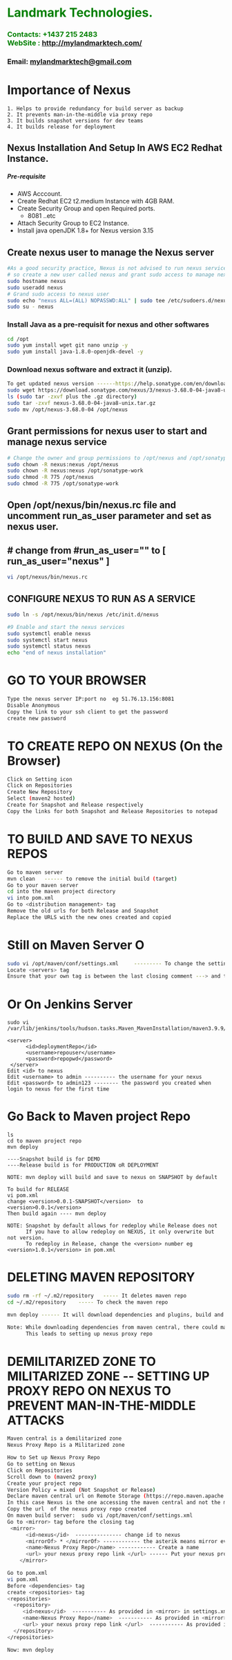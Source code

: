 #  **<span style="color:green">Landmark Technologies.</span>**
### **<span style="color:green">Contacts: +1437 215 2483<br> WebSite : <http://mylandmarktech.com/></span>**
### **Email: mylandmarktech@gmail.com**

# Importance of Nexus
```ssh
1. Helps to provide redundancy for build server as backup
2. It prevents man-in-the-middle via proxy repo
3. It builds snapshot versions for dev teams
4. It builds release for deployment

```

## Nexus Installation And Setup In AWS EC2 Redhat Instance.
##### Pre-requisite
+ AWS Acccount.
+ Create Redhat EC2 t2.medium Instance with 4GB RAM.
+ Create Security Group and open Required ports.
   + 8081 ..etc
+ Attach Security Group to EC2 Instance.
+ Install java openJDK 1.8+ for Nexus version 3.15

## Create nexus user to manage the Nexus server
```sh
#As a good security practice, Nexus is not advised to run nexus service as a root user, 
# so create a new user called nexus and grant sudo access to manage nexus services as follows. 
sudo hostname nexus
sudo useradd nexus
# Grand sudo access to nexus user
sudo echo "nexus ALL=(ALL) NOPASSWD:ALL" | sudo tee /etc/sudoers.d/nexus
sudo su - nexus
```

### Install Java as a pre-requisit for nexus and other softwares

``` sh
cd /opt
sudo yum install wget git nano unzip -y
sudo yum install java-1.8.0-openjdk-devel -y
```
### Download nexus software and extract it (unzip).
```sh
To get updated nexus version ------https://help.sonatype.com/en/download.html----
sudo wget https://download.sonatype.com/nexus/3/nexus-3.68.0-04-java8-unix.tar.gz
ls (sudo tar -zxvf plus the .gz directory)
sudo tar -zxvf nexus-3.68.0-04-java8-unix.tar.gz
sudo mv /opt/nexus-3.68.0-04 /opt/nexus
```

## Grant permissions for nexus user to start and manage nexus service
```sh
# Change the owner and group permissions to /opt/nexus and /opt/sonatype-work directories.
sudo chown -R nexus:nexus /opt/nexus
sudo chown -R nexus:nexus /opt/sonatype-work
sudo chmod -R 775 /opt/nexus
sudo chmod -R 775 /opt/sonatype-work
```
##  Open /opt/nexus/bin/nexus.rc file and  uncomment run_as_user parameter and set as nexus user.
## # change from #run_as_user="" to [ run_as_user="nexus" ]

```sh
vi /opt/nexus/bin/nexus.rc
```

##  CONFIGURE NEXUS TO RUN AS A SERVICE 
```sh
sudo ln -s /opt/nexus/bin/nexus /etc/init.d/nexus

#9 Enable and start the nexus services
sudo systemctl enable nexus
sudo systemctl start nexus
sudo systemctl status nexus
echo "end of nexus installation"
```
# GO TO YOUR BROWSER
```sh
Type the nexus server IP:port no  eg 51.76.13.156:8081
Disable Anonymous
Copy the link to your ssh client to get the password
create new password
```
# TO CREATE REPO ON NEXUS (On the Browser)
```sh
Click on Setting icon
Click on Repositories
Create New Repository
Select (maven2 hosted)
Create for Snapshot and Release respectively
Copy the links for both Snapshot and Release Repositories to notepad
```
# TO BUILD AND SAVE TO NEXUS REPOS 
```sh
Go to maven server
mvn clean   ------ to remove the initial build (target)
Go to your maven server
cd into the maven project directory
vi into pom.xml
Go to <distribution management> tag
Remove the old urls for both Release and Snapshot
Replace the URLS with the new ones created and copied
```

# Still on Maven Server O
```sh
sudo vi /opt/maven/conf/settings.xml     --------- To change the settings that will create authentication for nexus
Locate <servers> tag
Ensure that your own tag is between the last closing comment ---> and the last  </servers>
````
# Or On Jenkins Server 
```
sudo vi /var/lib/jenkins/tools/hudson.tasks.Maven_MavenInstallation/maven3.9.9/conf/settings.xml

<server>
      <id>deploymentRepo</id>
      <username>repouser</username>
      <password>repopwd</password>
 </server>
Edit <id> to nexus
Edit <username> to admin ---------- the username for your nexus
Edit <password> to admin123 -------- the password you created when login to nexus for the first time
```
# Go Back to Maven project Repo
```
ls
cd to maven project repo
mvn deploy

----Snapshot build is for DEMO
----Release build is for PRODUCTION oR DEPLOYMENT

NOTE: mvn deploy will build and save to nexus on SNAPSHOT by default

To build for RELEASE
vi pom.xml
change <version>0.0.1-SNAPSHOT</version>  to    <version>0.0.1</version>
Then build again ---- mvn deploy

NOTE: Snapshot by default allows for redeploy while Release does not
      If you have to allow redeploy on NEXUS, it only overwrite but not version.
      To redeploy in Release, change the <version> number eg <version>1.0.1</version> in pom.xml

```
# DELETING MAVEN REPOSITORY
```sh
sudo rm -rf ~/.m2/repository   ----- It deletes maven repo
cd ~/.m2/repository    ----- To check the maven repo

mvn deploy ------ It will download dependencies and plugins, build and save to nexus after this deletion

Note: While downloading dependencies from maven central, there could man-in-the-middle attack.
      This leads to setting up nexus proxy repo
``` 

# DEMILITARIZED ZONE TO MILITARIZED ZONE -- SETTING UP PROXY REPO ON NEXUS TO PREVENT MAN-IN-THE-MIDDLE ATTACKS
```sh
Maven central is a demilitarized zone
Nexus Proxy Repo is a Militarized zone

How to Set up Nexus Proxy Repo
Go to setting on Nexus
Click on Repositories
Scroll down to (maven2 proxy)
Create your project repo
Version Policy = mixed (Not Snapshot or Release)
Declare maven central url on Remote Storage (https://repo.maven.apache.org/maven2/)  where dependencies and plugins are accessed from
In this case Nexus is the one accessing the maven central and not the maven build server.
Copy the url  of the nexus proxy repo created
On maven build server:  sudo vi /opt/maven/conf/settings.xml
Go to <mirror> tag before the closing tag
 <mirror>
      <id>nexus</id>  --------------- change id to nexus 
      <mirrorOf> * </mirrorOf> ------------ the asterik means mirror everyting
      <name>Nexus Proxy Repo</name> ------------ Create a name
      <url> your nexus proxy repo link </url> ------ Put your nexus proxy repo url here and the blocked tag
    </mirror>

Go to pom.xml
vi pom.xml
Before <dependencies> tag
create <repositories> tag
<repositories>
  <repository>
     <id>nexus</id>  ----------- As provided in <mirror> in settings.xml
     <name>Nexus Proxy Repo</name>  ----------- As provided in <mirror> in settings.xml
     <url> your nexus proxy repo link </url>  ----------- As provided in <mirror> in settings.xml
  </repository>
</repositories>

Now: mvn deploy
```












